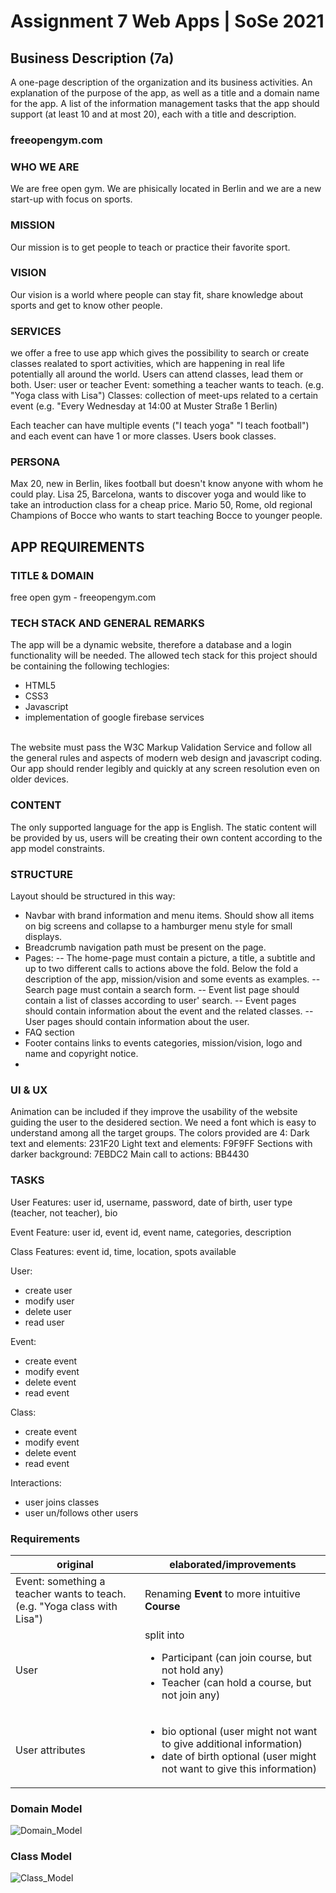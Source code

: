 # Assignment 7 Web Apps | SoSe 2021

## Business Description (7a)

A one-page description of the organization and its business activities.
An explanation of the purpose of the app, as well as a title and a domain name for the app.
A list of the information management tasks that the app should support (at least 10 and at most 20), each with a title and description.

### freeopengym.com

### WHO WE ARE
We are free open gym. We are phisically located in Berlin and we are a new start-up with focus on sports.

### MISSION
Our mission is to get people to teach or practice their favorite sport.

### VISION
Our vision is a world where people can stay fit, share knowledge about sports and get to know other people.

### SERVICES
we offer a free to use app which gives the possibility to search or create classes realated to sport activities, which are happening in real life potentially all around the world. Users can attend classes, lead them or both.
User: user or teacher
Event: something a teacher wants to teach. (e.g. "Yoga class with Lisa")
Classes: collection of meet-ups related to a certain event (e.g. "Every Wednesday at 14:00 at Muster Straße 1 Berlin)

Each teacher can have multiple events ("I teach yoga" "I teach football") and each event can have 1 or more classes. Users book classes.

### PERSONA
Max 20, new in Berlin, likes football but doesn't know anyone with whom he could play.
Lisa 25, Barcelona, wants to discover yoga and would like to take an introduction class for a cheap price.
Mario 50, Rome, old regional Champions of Bocce who wants to start teaching Bocce to younger people.

## APP REQUIREMENTS

### TITLE & DOMAIN
free open gym - freeopengym.com
### TECH STACK AND GENERAL REMARKS
The app will be a dynamic website, therefore a database and a login functionality will be needed. The allowed tech stack for this project should be containing the following techlogies:
- HTML5
- CSS3 
- Javascript
- implementation of google firebase services

<br>The website must pass the W3C Markup Validation Service and follow all the general rules and aspects of modern web design and javascript coding. Our app should render legibly and quickly at any screen resolution even on older devices.

### CONTENT
The only supported language for the app is English. The static content will be provided by us, users will be creating their own content according to the app model constraints.

### STRUCTURE
Layout should be structured in this way:
- Navbar with brand information and menu items. Should show all items on big screens and collapse to a hamburger menu style for small displays.
- Breadcrumb navigation path must be present on the page.
- Pages:
-- The home-page must contain a picture, a title, a subtitle and up to two different calls to actions above the fold. Below the fold a description of the app, mission/vision and some events as examples.
-- Search page must contain a search form.
-- Event list page should contain a list of classes according to user' search.
-- Event pages should contain information about the event and the related classes.
-- User pages should contain information about the user.
- FAQ section
- Footer contains links to events categories, mission/vision, logo and name and copyright notice.
- 
### UI & UX
Animation can be included if they improve the usability of the website guiding the user to the desidered section.
We need a font which is easy to understand among all the target groups. 
The colors provided are 4:
Dark text and elements: 231F20
Light text and elements: F9F9FF
Sections with darker background:  7EBDC2
Main call to actions: BB4430

### TASKS
User Features:
user id, username, password, date of birth, user type (teacher, not teacher), bio

Event Feature:
user id, event id, event name, categories, description

Class Features:
event id, time, location, spots available

User:
- create user
- modify user
- delete user
- read user


Event:
- create event
- modify event
- delete event
- read event

Class:
- create event
- modify event
- delete event
- read event

Interactions:
- user joins classes
- user un/follows other users

### Requirements
| original | elaborated/improvements |
| -------- | ----------------------- |
| Event: something a teacher wants to teach. (e.g. "Yoga class with Lisa") | Renaming **Event** to more intuitive **Course** |
|User | split into <ul><li>Participant (can join course, but not hold any)</li><li>Teacher (can hold a course, but not join any)</li> |
| User attributes | <ul><li>bio optional (user might not want to give additional information)</li><li>date of birth optional (user might not want to give this information)</li></ul>
  
### Domain Model
![Domain_Model](./domain_model_diagram.png)

### Class Model  
![Class_Model](./freeopengym_class_modelv2.png)
